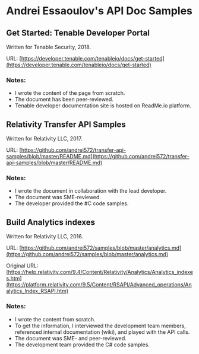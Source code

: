 # Andrei Essaoulov's API Doc Samples

## Get Started: Tenable Developer Portal

Written for Tenable Security, 2018.

URL: [https://developer.tenable.com/tenableio/docs/get-started](https://developer.tenable.com/tenableio/docs/get-started)

### Notes:

- I wrote the content of the page from scratch.
- The document has been peer-reviewed.
- Tenable developer documentation site is hosted on ReadMe.io platform.

## Relativity Transfer API Samples

Written for Relativity LLC, 2017.

URL: [https://github.com/andrei572/transfer-api-samples/blob/master/README.md](https://github.com/andrei572/transfer-api-samples/blob/master/README.md)

### Notes:

- I wrote the document in collaboration with the lead developer.
- The document was SME-reviewed.
- The developer provided the #C code samples.

## Build Analytics indexes

Written for Relativity LLC, 2016.

URL: [https://github.com/andrei572/samples/blob/master/analytics.md](https://github.com/andrei572/samples/blob/master/analytics.md)

Original URL: [https://help.relativity.com/9.4/Content/Relativity/Analytics/Analytics_indexes.htm](https://platform.relativity.com/9.5/Content/RSAPI/Advanced_operations/Analytics_Index_RSAPI.htm)

### Notes:

- I wrote the content from scratch.
- To get the information, I interviewed the development team members, referenced internal documentation (wiki), and played with the API calls.
- The document was SME- and peer-reviewed.
- The development team provided the C# code samples.
